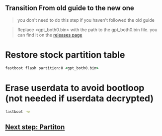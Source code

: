 ## Transition From old guide to the new one
> you don't need to do this step if you haven't followed the old guide



> Replace <gpt_both0.bin> with the path to the gpt_both0.bin file. you can find it on the [releases page](../../../releases/tag/binaries)


# Restore stock partition table

```cmd
fastboot flash partition:0 <gpt_both0.bin>
```

# Erase userdata to avoid bootloop (not needed if userdata decrypted)
```cmd
fastboot -w
```

## [Next step: Partiton](/guide/1-partition-en.md)
